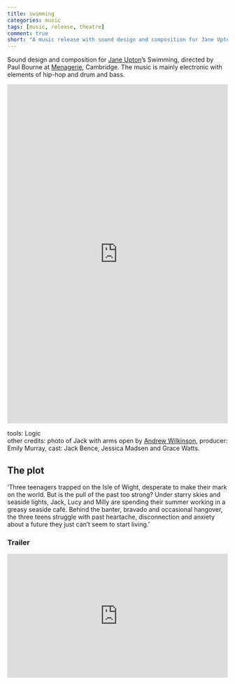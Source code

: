 ```yaml
---
title: swimming
categories: music
tags: [music, release, theatre]
comment: true
short: "A music release with sound design and composition for Jane Upton’s 'Swimming', a theatre play directed by Paul Bourne at Menagerie, Cambridge. The music is mainly electronic with elements of hip-hop and drum and bass."
---
```

Sound design and composition for [Jane Upton](http://www.janeupton.com/my-plays-and-projects/swimming/)’s Swimming, directed by Paul Bourne at [Menagerie](http://www.menagerie.uk.com/productions/swimming/swimming-reviews/), Cambridge. The music is mainly electronic with elements of hip-hop and drum and bass.

<div style="max-width: 700px;"><div style="left: 0; width: 100%; height: 0; position: relative; padding-bottom: 100%; padding-top: 271px;"><iframe src="https://bandcamp.com/EmbeddedPlayer/album=3453354003/size=large/bgcol=ffffff/linkcol=0687f5/transparent=true//" style="border: 0; top: 0; left: 0; width: 100%; height: 100%; position: absolute;" allowfullscreen scrolling="no"></iframe></div></div>

tools: Logic   
other credits: photo of Jack with arms open by [Andrew Wilkinson](https://www.andrewwilkinsonphotography.com/), producer: Emily Murray, cast: Jack Bence, Jessica Madsen and Grace Watts.
<br>

## The plot

‘Three teenagers trapped on the Isle of Wight, desperate to make their mark on the world. But is the pull of the past too strong? Under starry skies and seaside lights, Jack, Lucy and Milly are spending their summer working in a greasy seaside café. Behind the banter, bravado and occasional hangover, the three teens struggle with past heartache, disconnection and anxiety about a future they just can’t seem to start living.’

### Trailer
<div style="left: 0; width: 100%; height: 0; position: relative; padding-bottom: 56.2493%;"><iframe src="https://www.youtube.com/embed/z4ao8oTe4js?rel=0&amp;showinfo=0&amp;start=26" style="border: 0; top: 0; left: 0; width: 100%; height: 100%; position: absolute;" allowfullscreen scrolling="no"></iframe></div>
